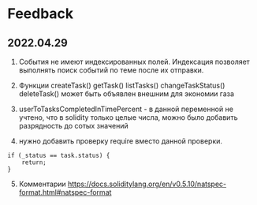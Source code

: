 # Feedback

## 2022.04.29

1. События не имеют индексированных полей. Индексация позволяет выполнять поиск событий
   по теме после их отправки.

2. Функции createTask() getTask() listTasks() changeTaskStatus() deleteTask() может быть объявлен внешним для экономии газа

3. userToTasksCompletedInTimePercent - в данной переменной не учтено, что в solidity только целые числа, можно было добавить разрядность до сотых значений
4. нужно добавить проверку require вместо данной проверки.

```solidity
if (_status == task.status) {
    return;
}
```

5. Комментарии https://docs.soliditylang.org/en/v0.5.10/natspec-format.html#natspec-format
